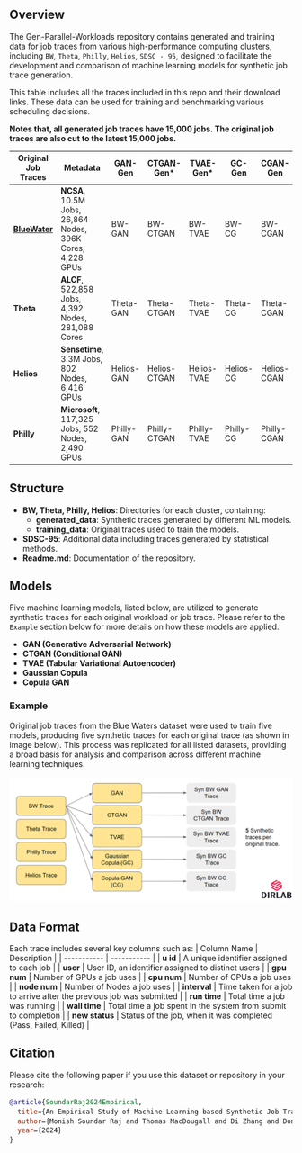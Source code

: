 ## Overview

The Gen-Parallel-Workloads repository contains generated and training data for job traces from various high-performance computing clusters, including `BW`, `Theta`, `Philly`, `Helios`, `SDSC - 95`, designed to facilitate the development and comparison of machine learning models for synthetic job trace generation. 

This table includes all the traces included in this repo and their download links. These data can be used for training and benchmarking various scheduling decisions.

**Notes that, all generated job traces have 15,000 jobs. The original job traces are also cut to the latest 15,000 jobs.**

| Original Job Traces | Metadata | GAN-Gen | CTGAN-Gen* | TVAE-Gen* | GC-Gen | CGAN-Gen |
|----------|----------|----------|----------|----------|----------|----------|
| [**BlueWater**](https://github.com/DIR-LAB/Gen-Parallel-Workloads/blob/main/BW/training_data/blue_waters_data_training.csv) | **NCSA**, 10.5M Jobs, 26,864 Nodes, 396K Cores, 4,228 GPUs | BW-GAN | BW-CTGAN | BW-TVAE | BW-CG | BW-CGAN|
| **Theta** |**ALCF**, 522,858 Jobs, 4,392 Nodes, 281,088 Cores | Theta-GAN | Theta-CTGAN | Theta-TVAE | Theta-CG | Theta-CGAN|
| **Helios** | **Sensetime**, 3.3M Jobs, 802 Nodes, 6,416 GPUs| Helios-GAN | Helios-CTGAN | Helios-TVAE | Helios-CG | Helios-CGAN|
| **Philly** | **Microsoft**, 117,325 Jobs, 552 Nodes, 2,490 GPUs|Philly-GAN | Philly-CTGAN | Philly-TVAE | Philly-CG | Philly-CGAN|

## Structure

- **BW, Theta, Philly, Helios**: Directories for each cluster, containing:
  - **generated_data**: Synthetic traces generated by different ML models.
  - **training_data**: Original traces used to train the models.
- **SDSC-95**: Additional data including traces generated by statistical methods.
- **Readme.md**: Documentation of the repository.

## Models

Five machine learning models, listed below, are utilized to generate synthetic traces for each original workload or job trace. Please refer to the `Example` section below for more details on how these models are applied.

- **GAN (Generative Adversarial Network)**
- **CTGAN (Conditional GAN)**
- **TVAE (Tabular Variational Autoencoder)**
- **Gaussian Copula**
- **Copula GAN**

### Example

Original job traces from the Blue Waters dataset were used to train five models, producing five synthetic traces for each original trace (as shown in image below). This process was replicated for all listed datasets, providing a broad basis for analysis and comparison across different machine learning techniques.

![Example Image](example_image.png)

## Data Format

Each trace includes several key columns such as:
| Column Name | Description |
| ----------- | ----------- |
| **u id**        | A unique identifier assigned to each job |
| **user**        | User ID, an identifier assigned to distinct users |
| **gpu num**     | Number of GPUs a job uses |
| **cpu num**     | Number of CPUs a job uses |
| **node num**    | Number of Nodes a job uses |
| **interval**    | Time taken for a job to arrive after the previous job was submitted |
| **run time**    | Total time a job was running |
| **wall time**   | Total time a job spent in the system from submit to completion |
| **new status**  | Status of the job, when it was completed (Pass, Failed, Killed) |

## Citation

Please cite the following paper if you use this dataset or repository in your research:

```bibtex
@article{SoundarRaj2024Empirical,
  title={An Empirical Study of Machine Learning-based Synthetic Job Trace Generation Methods},
  author={Monish Soundar Raj and Thomas MacDougall and Di Zhang and Dong Dai},
  year={2024}
}
```
